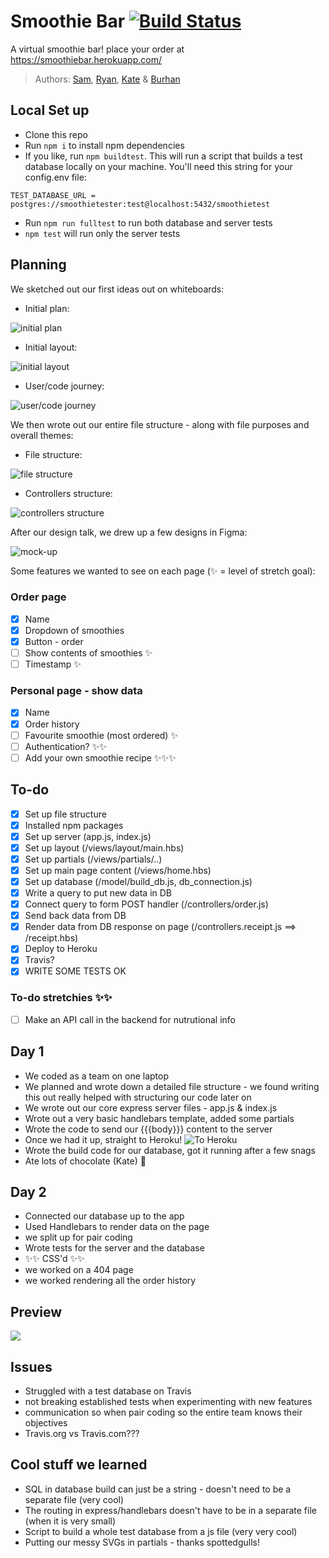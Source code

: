 # Smoothie Bar [![Build Status](https://travis-ci.org/FAC-Sixteen/Smoothie-bar.svg?branch=master)](https://travis-ci.org/FAC-Sixteen/Smoothie-bar)

A virtual smoothie bar! place your order at https://smoothiebar.herokuapp.com/

> Authors: [Sam](https/github.com/starsuit), [Ryan](https/github.com/RymaTech), [Kate](https/github.com/dubhcait) & [Burhan](https/github.com/Baalwan)

## Local Set up

- Clone this repo
- Run `npm i` to install npm dependencies
- If you like, run `npm buildtest`. This will run a script that builds a test database locally on your machine. You'll need this string for your config.env file:

```ba
TEST_DATABASE_URL = postgres://smoothietester:test@localhost:5432/smoothietest
```

- Run `npm run fulltest` to run both database and server tests
- `npm test` will run only the server tests

## Planning

We sketched out our first ideas out on whiteboards:

- Initial plan:

![initial plan](https://files.gitter.im/foundersandcoders/week8-smoothiebar/cBCu/MVIMG_20190424_113412.jpg)

- Initial layout:

![initial layout](https://files.gitter.im/foundersandcoders/week8-smoothiebar/cBCu/IMG_20190424_113416.jpg)

- User/code journey:

![user/code journey](https://files.gitter.im/foundersandcoders/week8-smoothiebar/cBCu/IMG_20190424_115537.jpg)

We then wrote out our entire file structure - along with file purposes and overall themes:

- File structure:

![file structure](https://files.gitter.im/foundersandcoders/week8-smoothiebar/cBCu/IMG_20190424_122807.jpg)

- Controllers structure:

![controllers structure](https://files.gitter.im/foundersandcoders/week8-smoothiebar/cBCu/IMG_20190424_123727.jpg)

After our design talk, we drew up a few designs in Figma:

![mock-up](https://files.gitter.im/foundersandcoders/week8-smoothiebar/62Xl/Screenshot-2019-04-25-at-10.08.14.png)

Some features we wanted to see on each page (✨ = level of stretch goal):

### Order page

- [x] Name
- [x] Dropdown of smoothies
- [x] Button - order
- [ ] Show contents of smoothies ✨
- [ ] Timestamp ✨

### Personal page - show data

- [x] Name
- [x] Order history
- [ ] Favourite smoothie (most ordered) ✨
- [ ] Authentication? ✨✨
- [ ] Add your own smoothie recipe ✨✨✨

## To-do

- [x] Set up file structure
- [x] Installed npm packages
- [x] Set up server (app.js, index.js)
- [x] Set up layout (/views/layout/main.hbs)
- [x] Set up partials (/views/partials/..)
- [x] Set up main page content (/views/home.hbs)
- [x] Set up database (/model/build_db.js, db_connection.js)
- [x] Write a query to put new data in DB
- [x] Connect query to form POST handler (/controllers/order.js)
- [x] Send back data from DB
- [x] Render data from DB response on page (/controllers.receipt.js ==> /receipt.hbs)
- [x] Deploy to Heroku
- [x] Travis?
- [x] WRITE SOME TESTS OK

### To-do stretchies ✨✨

- [ ] Make an API call in the backend for nutrutional info

## Day 1

- We coded as a team on one laptop
- We planned and wrote down a detailed file structure - we found writing this out really helped with structuring our code later on
- We wrote out our core express server files - app.js & index.js
- Wrote out a very basic handlebars template, added some partials
- Wrote the code to send our {{{body}}} content to the server
- Once we had it up, straight to Heroku!
  ![To Heroku](https://i.imgflip.com/2zcga5.jpg)
- Wrote the build code for our database, got it running after a few snags
- Ate lots of chocolate (Kate) 🍫

## Day 2

- Connected our database up to the app
- Used Handlebars to render data on the page
- we split up for pair coding
- Wrote tests for the server and the database
- ✨✨ CSS'd ✨✨
- we worked on a 404 page
- we worked rendering all the order history

## Preview

![](https://i.imgur.com/uHzEnO8.png)

## Issues

- Struggled with a test database on Travis
- not breaking established tests when experimenting with new features
- communication so when pair coding so the entire team knows their objectives
- Travis.org vs Travis.com???

## Cool stuff we learned

- SQL in database build can just be a string - doesn't need to be a separate file (very cool)
- The routing in express/handlebars doesn't have to be in a separate file (when it is very small)
- Script to build a whole test database from a js file (very very cool)
- Putting our messy SVGs in partials - thanks spottedgulls!
